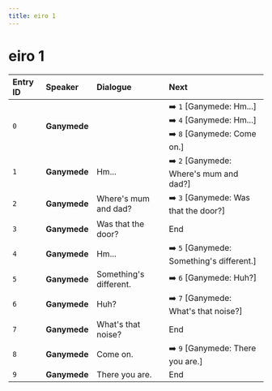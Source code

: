 ```yaml
---
title: eiro 1
---
```


# eiro 1


| Entry ID | Speaker | Dialogue | Next |
| :------- | :------ | :------- | :------------ |
| `0` | **Ganymede** |  | ➡️ `1` \[Ganymede: Hm\.\.\.\]<br>➡️ `4` \[Ganymede: Hm\.\.\.\]<br>➡️ `8` \[Ganymede: Come on\.\] |
| `1` | **Ganymede** | Hm\.\.\. | ➡️ `2` \[Ganymede: Where's mum and dad?\] |
| `2` | **Ganymede** | Where's mum and dad? | ➡️ `3` \[Ganymede: Was that the door?\] |
| `3` | **Ganymede** | Was that the door? | End |
| `4` | **Ganymede** | Hm\.\.\. | ➡️ `5` \[Ganymede: Something's different\.\] |
| `5` | **Ganymede** | Something's different\. | ➡️ `6` \[Ganymede: Huh?\] |
| `6` | **Ganymede** | Huh? | ➡️ `7` \[Ganymede: What's that noise?\] |
| `7` | **Ganymede** | What's that noise? | End |
| `8` | **Ganymede** | Come on\. | ➡️ `9` \[Ganymede: There you are\.\] |
| `9` | **Ganymede** | There you are\. | End |
